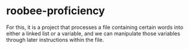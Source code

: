 # roobee-proficiency

For this, it is a project that processes a file containing certain words into either a linked list or a variable, and we can manipulate those variables through later instructions within the file.
